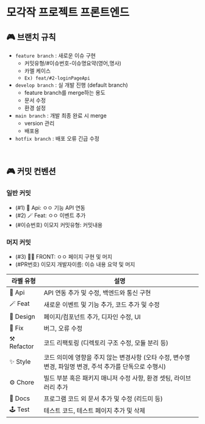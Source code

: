 # 모각작 프로젝트 프론트엔드

## 🎮 브랜치 규칙
- `feature branch` : 새로운 이슈 구현
    - 커밋유형/#이슈번호-이슈명요약(영어,명사)
    - 카멜 케이스
    - `Ex) feat/#2-loginPageApi`
- `develop branch` : 실 개발 진행  (default branch)
    - feature branch를 merge하는 용도
    - 문서 수정
    - 환경 설정
- `main branch` : 개발 최종 완료 시 merge
    - version 관리
    - 배포용
- `hotfix branch` : 배포 오류 긴급 수정

</br>

## 🎮 커밋 컨벤션
### 일반 커밋
- (#1) 🔗 Api: ㅇㅇ 기능 API 연동
- (#2) 🪄 Feat: ㅇㅇ 이벤트 추가
- (#이슈번호) 이모지 커밋유형: 커밋내용

### 머지 커밋
- (#3) 🐻‍❄️ FRONT: ㅇㅇ 페이지 구현 및 머지
- (#PR번호) 이모지 개발자이름: 이슈 내용 요약 및 머지

| 라벨 유형 | 설명                                      |
|----------------|-------------------------------------------|
| 🔗 Api         | API 연동 추가 및 수정, 백엔드와 통신 구현 |
| 🪄 Feat        | 새로운 이벤트 및 기능 추가, 코드 추가 및 수정 |
| 💄 Design      | 페이지/컴포넌트 추가, 디자인 수정, UI    |
| 🐛 Fix         | 버그, 오류 수정                          |
| ⚒️ Refactor    | 코드 리팩토링 (디렉토리 구조 수정, 모듈 분리 등) |
| ✨ Style       | 코드 의미에 영향을 주지 않는 변경사항 (오타 수정, 변수명 변경, 파일명 변경, 주석 추가를 단독으로 수행시) |
| ⚙️ Chore       | 빌드 부분 혹은 패키지 매니저 수정 사항, 환경 셋팅, 라이브러리 추가 |
| 📄 Docs        | 프로그램 코드 외 문서 추가 및 수정 (리드미 등) |
| 🕹️ Test        | 테스트 코드, 테스트 페이지 추가 및 삭제 |

